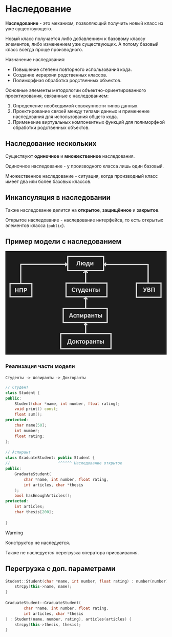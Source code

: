 # Наследование

**Наследование** - это механизм, позволяющий получить новый класс из уже существующего.

Новый класс получается либо добавлением к базовому классу элементов, либо изменением уже существующих. А потому базовый класс всегда проще производного.

Назначение наследования:
- Повышение степени повторного использования кода.
- Создание иерархии родственных классов.
- Полиморфная обработка родственных объектов.

Основные элементы методологии объектно-ориентированного проектирования, связанные с наследованием:
1. Определение необходимой совокупности типов данных.
2. Проектирование связей между типами данных и применение наследования для использования общего кода.
3. Применение виртуальных компонентных функций для полиморфной обработки родственных объектов.

## Наследование нескольких

Существуют **одиночное** и **множественное** наследования.

Одиночное наследование - у производного класса лишь один базовый.

Множественное наследование - ситуация, когда производный класс имеет два или более базовых классов.

## Инкапсуляция в наследовании

Также наследование делится на **открытое**, **защищённое** и **закрытое**.

Открытое наследование - наследование интерфейса, то есть открытых элементов класса (`public`).

## Пример модели с наследованием

![Pasted image 20240213141349.png](../Pasted%20image%2020240213141349.png#)

### Реализация части модели

`Студенты -> Аспиранты -> Докторанты`

```cpp
// Студент
class Student {
public:
	Student(char *name, int number, float rating);
	void print() const;
	float sum();
protected:
	char name[50];
	int number;
	float rating;
};

// Аспирант
class GraduateStudent: public Student {
//                     ^^^^^^ Наследование открытое
public:
	GraduateStudent(
		char *name, int number, float rating,
		int articles, char *thesis
	);
	bool hasEnoughArticles();
protected:
	int articles;
	char thesis[200];

}
```

> [!Warning]
> Конструктор не наследуется.
> 
> Также не наследуется перегрузка оператора присваивания.


## Перегрузка с доп. параметрами

```cpp
Student::Student(char *name, int number, float rating) : number(number), rating(rating) {
	strcpy(this->name, name);
}

GraduateStudent::GraduateStudent(
		char *name, int number, float rating,
		int articles, char *thesis
) : Student(name, number, rating), articles(articles) {
	strcpy(this->thesis, thesis);
}
```


